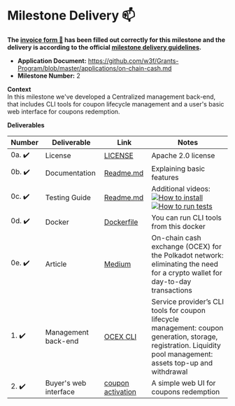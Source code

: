 # Milestone Delivery :mailbox:

**The [invoice form :pencil:](https://docs.google.com/forms/d/e/1FAIpQLSfmNYaoCgrxyhzgoKQ0ynQvnNRoTmgApz9NrMp-hd8mhIiO0A/viewform) has been filled out correctly for this milestone and the delivery is according to the official [milestone delivery guidelines](https://github.com/w3f/Grants-Program/blob/master/docs/milestone-deliverables-guidelines.md).**  

* **Application Document:** https://github.com/w3f/Grants-Program/blob/master/applications/on-chain-cash.md
* **Milestone Number:** 2

**Context**<br />
In this milestone we've developed a Centralized management back-end, that includes CLI tools for coupon lifecycle management and a user's basic web interface for coupons redemption.

**Deliverables**

| Number | Deliverable | Link | Notes |
| ------------- | ------------- | ------------- |------------- |
| 0a. :heavy_check_mark: | License | [LICENSE](https://github.com/bsn-si/ocex-cli/blob/main/LICENSE) | Apache 2.0 license |
| 0b. :heavy_check_mark: | Documentation | [Readme.md](https://github.com/bsn-si/ocex-cli#readme) | Explaining basic features |
| 0c. :heavy_check_mark: | Testing Guide | [Readme.md](https://github.com/bsn-si/ocex-cli#install--usage) | Additional videos: <br /> [![How to install](https://user-images.githubusercontent.com/98888366/177416297-a831c2b5-2b60-43ed-81ef-b4ba1ea83561.jpg)](https://www.youtube.com/watch?v=qw6D-8Ktp9Q) <br /> [![How to run tests](https://user-images.githubusercontent.com/98888366/177415759-f9c9818e-9728-4328-8496-19951eb1a52a.jpg)](https://www.youtube.com/watch?v=fNvra1Op8_c)|
| 0d. :heavy_check_mark: | Docker | [Dockerfile](https://github.com/bsn-si/ocex-cli/blob/main/Dockerfile) | You can run CLI tools from this docker |
| 0e. :heavy_check_mark: | Article | [Medium](https://medium.com/@bela-supernova/on-chain-cash-exchange-ocex-for-the-polkadot-network-eliminating-the-need-for-a-crypto-wallet-3e9cd041f5fa) | On-chain cash exchange (OCEX) for the Polkadot network: eliminating the need for a crypto wallet for day-to-day transactions |
| 1. :heavy_check_mark: | Management back-end | [OCEX CLI](https://github.com/bsn-si/ocex-cli) | Service provider’s CLI tools for coupon lifecycle management: coupon generation, storage, registration. Liquidity pool management: assets top-up and withdrawal |  
| 2. :heavy_check_mark: | Buyer's web interface | [coupon activation](https://github.com/bsn-si/ocex-activation) | A simple web UI for coupons redemption |  
